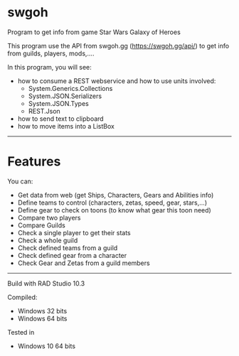 # swgoh
Program to get info from game Star Wars Galaxy of Heroes

This program use the API from swgoh.gg (https://swgoh.gg/api/) to get info from guilds, players, mods,....

In this program, you will see:
  - how to consume a REST webservice and how to use units involved:
      - System.Generics.Collections 
      - System.JSON.Serializers 
      - System.JSON.Types
      - REST.Json
  - how to send text to clipboard
  - how to move items into a ListBox

---

# Features

You can:
- Get data from web (get Ships, Characters, Gears and Abilities info)
- Define teams to control (characters, zetas, speed, gear, stars,...)
- Define gear to check on toons (to know what gear this toon need)
- Compare two players
- Compare Guilds
- Check a single player to get their stats
- Check a whole guild
- Check defined teams from a guild
- Check defined gear from a character
- Check Gear and Zetas from a guild members

---

Build with RAD Studio 10.3

Compiled:
- Windows 32 bits
- Windows 64 bits

Tested in 
- Windows 10 64 bits

